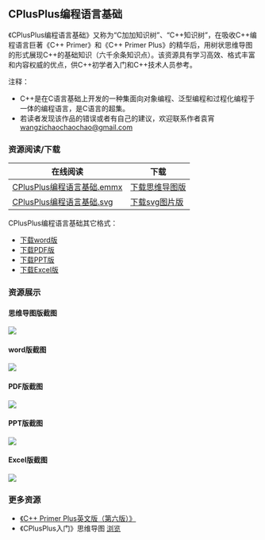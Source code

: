 ## CPlusPlus编程语言基础

《CPlusPlus编程语言基础》又称为“C加加知识树”、“C++知识树”，在吸收C++编程语言巨著《C++ Primer》和《C++ Primer Plus》的精华后，用树状思维导图的形式展现C++的基础知识（六千余条知识点）。该资源具有学习高效、格式丰富和内容权威的优点，供C++初学者入门和C++技术人员参考。

注释：
+ C++是在C语言基础上开发的一种集面向对象编程、泛型编程和过程化编程于一体的编程语言，是C语言的超集。
+ 若读者发现该作品的错误或者有自己的建议，欢迎联系作者袁宵 wangzichaochaochao@gmail.com

### 资源阅读/下载

|在线阅读|下载|
|-|-|
|[CPlusPlus编程语言基础.emmx](https://www.edrawsoft.cn/viewer/public/s/19ac8206923459)|[下载思维导图版](https://raw.githubusercontent.com/yuanxiaosc/CPlusPlus-Programming-Language-Foundation/master/CPlusPlus编程语言基础/CPlusPlus编程语言基础.emmx)|
|[CPlusPlus编程语言基础.svg](https://edrawcloudpubliccn.oss-cn-shenzhen.aliyuncs.com/viewer/self/16730454/share/2020-6-9/1591714601/main.svg)|[下载svg图片版](https://raw.githubusercontent.com/yuanxiaosc/CPlusPlus-Programming-Language-Foundation/master/CPlusPlus编程语言基础/CPlusPlus编程语言基础.svg)|

CPlusPlus编程语言基础其它格式：
+ [下载word版](https://raw.githubusercontent.com/yuanxiaosc/CPlusPlus-Programming-Language-Foundation/master/CPlusPlus编程语言基础/CPlusPlus编程语言基础.docx)
+ [下载PDF版](https://raw.githubusercontent.com/yuanxiaosc/CPlusPlus-Programming-Language-Foundation/master/CPlusPlus编程语言基础/CPlusPlus编程语言基础.pdf)
+ [下载PPT版](https://raw.githubusercontent.com/yuanxiaosc/CPlusPlus-Programming-Language-Foundation/master/CPlusPlus编程语言基础/CPlusPlus编程语言基础.pptx)
+ [下载Excel版](https://raw.githubusercontent.com/yuanxiaosc/CPlusPlus-Programming-Language-Foundation/master/CPlusPlus编程语言基础/CPlusPlus编程语言基础.xlsx)


### 资源展示

#### 思维导图版截图
![](图片/思维导图截图.png)

#### word版截图
![](图片/word截图.png)

#### PDF版截图
![](图片/PDF截图.png)

#### PPT版截图
![](图片/PPT截图.png)

#### Excel版截图
![](图片/Excel截图.png)

### 更多资源

+ [《C++ Primer Plus英文版（第六版）》](https://raw.githubusercontent.com/yuanxiaosc/CPlusPlus-Programming-Language-Foundation/master/更多资源/CPlusPlusPrimerPlusSixthEdition.pdf)
+ 《CPlusPlus入门》思维导图  [浏览](https://raw.githubusercontent.com/yuanxiaosc/CPlusPlus-Programming-Language-Foundation/master/%E6%9B%B4%E5%A4%9A%E8%B5%84%E6%BA%90/CPlusPlus%E5%85%A5%E9%97%A8.emmx)
